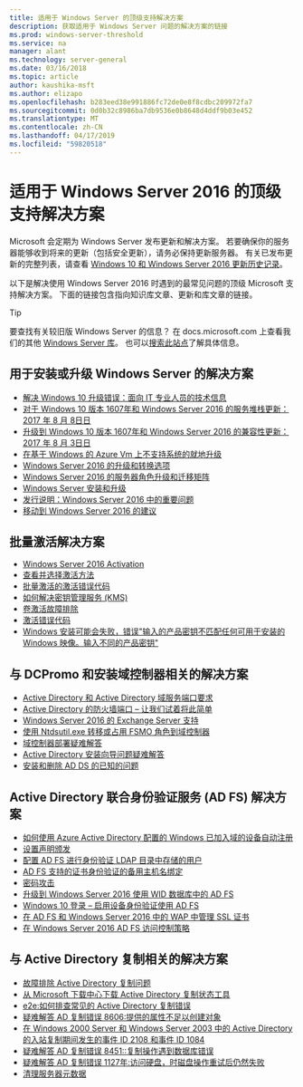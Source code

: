 ```yaml
---
title: 适用于 Windows Server 的顶级支持解决方案
description: 获取适用于 Windows Server 问题的解决方案的链接
ms.prod: windows-server-threshold
ms.service: na
manager: alant
ms.technology: server-general
ms.date: 03/16/2018
ms.topic: article
author: kaushika-msft
ms.author: elizapo
ms.openlocfilehash: b283eed38e991886fc72de0e8f8cdbc209972fa7
ms.sourcegitcommit: 0d0b32c8986ba7db9536e0b8648d4ddf9b03e452
ms.translationtype: MT
ms.contentlocale: zh-CN
ms.lasthandoff: 04/17/2019
ms.locfileid: "59820518"
---
```

# <a name="top-support-solutions-for-windows-server-2016"></a>适用于 Windows Server 2016 的顶级支持解决方案

Microsoft 会定期为 Windows Server 发布更新和解决方案。 若要确保你的服务器能够收到将来的更新（包括安全更新），请务必保持更新服务器。 有关已发布更新的完整列表，请查看 [Windows 10 和 Windows Server 2016 更新历史记录](https://support.microsoft.com/en-us/help/4000825/windows-10-windows-server-2016-update-history)。

以下是解决使用 Windows Server 2016 时遇到的最常见问题的顶级 Microsoft 支持解决方案。 下面的链接包含指向知识库文章、更新和库文章的链接。

>[!TIP]
> 要查找有关较旧版 Windows Server 的信息？ 在 docs.microsoft.com 上查看我们的其他 [Windows Server 库](/previous-versions/windows/)。 也可以[搜索此站点](https://docs.microsoft.com/search/index?search=Windows+Server&dataSource=previousVersions)了解具体信息。

## <a name="solutions-for-installing-or-upgrading-windows-server"></a>用于安装或升级 Windows Server 的解决方案

- [解决 Windows 10 升级错误：面向 IT 专业人员的技术信息](\windows\deployment\upgrade\resolve-windows-10-upgrade-errors)
- [对于 Windows 10 版本 1607年和 Windows Server 2016 的服务堆栈更新：2017 年 8 月 8日日](https://support.microsoft.com/en-US/help/4035631)
- [升级到 Windows 10 版本 1607年和 Windows Server 2016 的兼容性更新：2017 年 8 月 3日日](https://support.microsoft.com/en-US/help/4033524)
- [在基于 Windows 的 Azure Vm 上不支持系统的就地升级](https://support.microsoft.com/en-US/help/4014997)
- [Windows Server 2016 的升级和转换选项](..\get-started\supported-upgrade-paths.md)
- [Windows Server 2016 的服务器角色升级和迁移矩阵](..\get-started\server-role-upgradeability-table.md)
- [Windows Server 安装和升级](..\get-started\installation-and-upgrade.md)
- [发行说明：Windows Server 2016 中的重要问题](..\get-started\windows-server-2016-ga-release-notes.md)
- [移动到 Windows Server 2016 的建议](..\get-started\recommendations-moving-to-server2016.md)

## <a name="solutions-for-volume-activation"></a>批量激活解决方案
- [Windows Server 2016 Activation](../get-started/server-2016-activation.md)
- [查看并选择激活方法](https://technet.microsoft.com/library/jj134256(ws.11).aspx)
- [批量激活的激活错误代码](https://technet.microsoft.com/library/dn502528.aspx)
- [如何解决密钥管理服务 (KMS)](https://technet.microsoft.com/library/ee939272.aspx)
- [卷激活故障排除](https://technet.microsoft.com/library/ff793439.aspx)
- [激活错误代码](https://technet.microsoft.com/library/ff793399.aspx)
- [Windows 安装可能会失败，错误"输入的产品密钥不匹配任何可用于安装的 Windows 映像。输入不同的产品密钥"](https://support.microsoft.com/help/2796988/windows-8-or-windows-server-2012-installation-may-fail-with-error-mess)

## <a name="solutions-related-to-dcpromo-and-installing-domain-controllers"></a>与 DCPromo 和安装域控制器相关的解决方案
- [Active Directory 和 Active Directory 域服务端口要求](https://technet.microsoft.com/library/dd772723(v=ws.10).aspx)
- [Active Directory 的防火墙端口 – 让我们试着将此简单](http://blogs.msmvps.com/acefekay/2011/11/01/active-directory-firewall-ports-let-s-try-to-make-this-simple/)
- [Windows Server 2016 的 Exchange Server 支持](https://technet.microsoft.com/library/ff728623(v=exchg.150).aspx)
- [使用 Ntdsutil.exe 转移或占用 FSMO 角色到域控制器](https://support.microsoft.com/kb/255504)
- [域控制器部署疑难解答](../identity/ad-ds/deploy/troubleshooting-domain-controller-deployment.md)
- [Active Directory 安装向导问题疑难解答](https://msdn.microsoft.com/library/bb727058.aspx)
- [安装和删除 AD DS 的已知的问题](https://technet.microsoft.com/library/cc754463(v=ws.10).aspx)

## <a name="solutions-for-active-directory-federation-services-ad-fs"></a>Active Directory 联合身份验证服务 (AD FS) 解决方案
- [如何使用 Azure Active Directory 配置的 Windows 已加入域的设备自动注册](/azure/active-directory/active-directory-conditional-access-automatic-device-registration-setup)
- [设置声明颁发](/azure/active-directory/device-management-hybrid-azuread-joined-devices-setup#step-2-setup-issuance-of-claims)
- [配置 AD FS 进行身份验证 LDAP 目录中存储的用户](../identity/ad-fs/operations/configure-ad-fs-to-authenticate-users-stored-in-ldap-directories.md)
- [AD FS 支持的证书身份验证的备用主机名绑定](../identity/ad-fs/operations/ad-fs-support-for-alternate-hostname-binding-for-certificate-authentication.md)
- [密码攻击](https://blogs.technet.microsoft.com/tspring/2017/01/20/federated-to-microsoft-cloud-and-account-lockouts/)
- [升级到 Windows Server 2016 使用 WID 数据库中的 AD FS](../identity/ad-fs/deployment/upgrading-to-ad-fs-in-windows-server-2016.md)
- [Windows 10 登录 – 启用设备身份验证使用 AD FS](../identity/ad-fs/operations/configure-device-based-conditional-access-on-premises.md)
- [在 AD FS 和 Windows Server 2016 中的 WAP 中管理 SSL 证书](../identity/ad-fs/operations/manage-ssl-certificates-ad-fs-wap-2016.md)
- [在 Windows Server 2016 AD FS 访问控制策略](../identity/ad-fs/operations/access-control-policies-in-ad-fs.md)

## <a name="solutions-related-to-active-directory-replication"></a>与 Active Directory 复制相关的解决方案

- [故障排除 Active Directory 复制问题](../identity/ad-ds/manage/troubleshoot/troubleshooting-active-directory-replication-problems.md)
- [从 Microsoft 下载中心下载 Active Directory 复制状态工具](https://www.microsoft.com/en-in/download/details.aspx?id=30005)
- [e2e:如何排查常见的 Active Directory 复制错误](https://support.microsoft.com/kb/3108513)
- [疑难解答 AD 复制错误 8606:提供的属性不足以创建对象](https://support.microsoft.com/kb/2028495)
- [在 Windows 2000 Server 和 Windows Server 2003 中的 Active Directory 的入站复制期间发生的事件 ID 2108 和事件 ID 1084](https://support.microsoft.com/kb/837932)
- [疑难解答 AD 复制错误 8451::复制操作遇到数据库错误](https://support.microsoft.com/kb/2645996)
- [疑难解答 AD 复制错误 1127年:访问硬盘，时磁盘操作重试后仍然失败](https://support.microsoft.com/kb/2025726)
- [清理服务器元数据](https://technet.microsoft.com/library/cc816907.aspx)